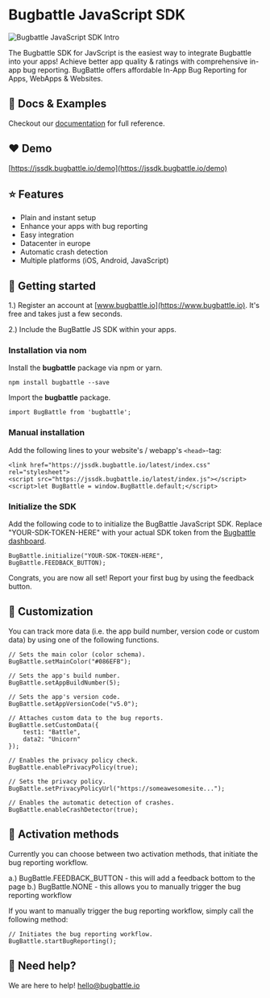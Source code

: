 # Bugbattle JavaScript SDK

![Bugbattle JavaScript SDK Intro](https://github.com/BugBattle/JavaScript-SDK/blob/master/imgs/JavaScriptSDK.png)

The Bugbattle SDK for JavScript is the easiest way to integrate Bugbattle into your apps! Achieve better app quality & ratings with comprehensive in-app bug reporting. BugBattle offers affordable In-App Bug Reporting for Apps, WebApps & Websites.

## 📖 Docs & Examples

Checkout our [documentation](https://docs.bugbattle.io/docs/javascript-sdk) for full reference.

## ❤️ Demo

[https://jssdk.bugbattle.io/demo](https://jssdk.bugbattle.io/demo)

## ⭐️ Features

- Plain and instant setup
- Enhance your apps with bug reporting
- Easy integration
- Datacenter in europe
- Automatic crash detection
- Multiple platforms (iOS, Android, JavaScript)

## 🚀 Getting started

1.) Register an account at [www.bugbattle.io](https://www.bugbattle.io). It's free and takes just a few seconds.

2.) Include the BugBattle JS SDK within your apps.

### Installation via nom

Install the **bugbattle** package via npm or yarn.
```
npm install bugbattle --save
```

Import the **bugbattle** package.
```
import BugBattle from 'bugbattle';
```

### Manual installation

Add the following lines to your website's / webapp's ```<head>```-tag:
```
<link href="https://jssdk.bugbattle.io/latest/index.css" rel="stylesheet">
<script src="https://jssdk.bugbattle.io/latest/index.js"></script>
<script>let BugBattle = window.BugBattle.default;</script>
```

### Initialize the SDK

Add the following code to to initialize the BugBattle JavaScript SDK. Replace "YOUR-SDK-TOKEN-HERE" with your actual SDK token from the [Bugbattle dashboard](https://app.bugbattle.io).

```
BugBattle.initialize("YOUR-SDK-TOKEN-HERE", BugBattle.FEEDBACK_BUTTON);
```

Congrats, you are now all set! Report your first bug by using the feedback button.

## 🤤 Customization

You can track more data (i.e. the app build number, version code or custom data) by using one of the following functions.

```
// Sets the main color (color schema).
BugBattle.setMainColor("#086EFB");

// Sets the app's build number.
BugBattle.setAppBuildNumber(5);

// Sets the app's version code.
BugBattle.setAppVersionCode("v5.0");

// Attaches custom data to the bug reports.
BugBattle.setCustomData({
    test1: "Battle",
    data2: "Unicorn"
});

// Enables the privacy policy check.
BugBattle.enablePrivacyPolicy(true);

// Sets the privacy policy.
BugBattle.setPrivacyPolicyUrl("https://someawesomesite...");

// Enables the automatic detection of crashes.
BugBattle.enableCrashDetector(true);
```

## 🤠 Activation methods

Currently you can choose between two activation methods, that initiate the bug reporting workflow.

a.) BugBattle.FEEDBACK_BUTTON - this will add a feedback bottom to the page
b.) BugBattle.NONE - this allows you to manually trigger the bug reporting workflow

If you want to manually trigger the bug reporting workflow, simply call the following method:

```
// Initiates the bug reporting workflow.
BugBattle.startBugReporting();
```

## 🤝 Need help?

We are here to help! hello@bugbattle.io